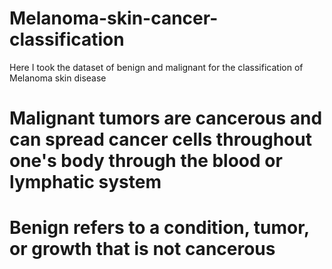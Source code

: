 # Melanoma-skin-cancer-classification
Here I took the dataset of benign and malignant for the classification of Melanoma skin disease
# Malignant tumors are cancerous and can spread cancer cells throughout one's body through the blood or lymphatic system
# Benign refers to a condition, tumor, or growth that is not cancerous
